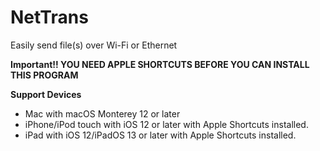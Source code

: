 # NetTrans
Easily send file(s) over Wi-Fi or Ethernet

**Important!! YOU NEED APPLE SHORTCUTS BEFORE YOU CAN INSTALL THIS PROGRAM**

  **Support Devices**
  - Mac with macOS Monterey 12 or later
  - iPhone/iPod touch with iOS 12 or later with Apple Shortcuts installed.
  - iPad with iOS 12/iPadOS 13 or later with Apple Shortcuts installed.
